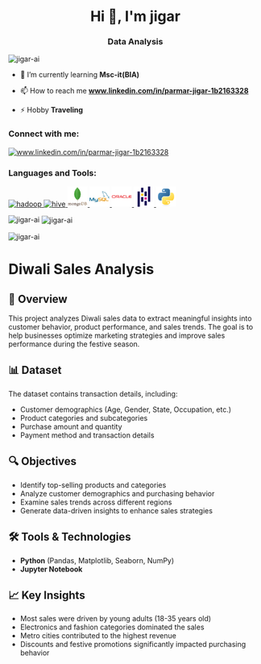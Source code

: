 <h1 align="center">Hi 👋, I'm jigar</h1>
<h3 align="center">Data Analysis</h3>

<p align="left"> <img src="https://www.skillsuccess.com/wp-content/uploads/2020/12/data-analysis-tools-2.jpg" alt="jigar-ai" /> </p>

- 🌱 I’m currently learning **Msc-it(BIA)**

- 📫 How to reach me **www.linkedin.com/in/parmar-jigar-1b2163328**

- ⚡ Hobby **Traveling**

<h3 align="left">Connect with me:</h3>
<p align="left">
<a href="https://linkedin.com/in/www.linkedin.com/in/parmar-jigar-1b2163328" target="blank"><img align="center" src="https://raw.githubusercontent.com/rahuldkjain/github-profile-readme-generator/master/src/images/icons/Social/linked-in-alt.svg" alt="www.linkedin.com/in/parmar-jigar-1b2163328" height="20" width="30" /></a>
</p>

<h3 align="left">Languages and Tools:</h3>
<p align="left"> <a href="https://hadoop.apache.org/" target="_blank" rel="noreferrer"> <img src="https://www.vectorlogo.zone/logos/apache_hadoop/apache_hadoop-icon.svg" alt="hadoop" width="40" height="40"/> </a> <a href="https://hive.apache.org/" target="_blank" rel="noreferrer"> <img src="https://www.vectorlogo.zone/logos/apache_hive/apache_hive-icon.svg" alt="hive" width="40" height="40"/> </a> <a href="https://www.mongodb.com/" target="_blank" rel="noreferrer"> <img src="https://raw.githubusercontent.com/devicons/devicon/master/icons/mongodb/mongodb-original-wordmark.svg" alt="mongodb" width="40" height="40"/> </a> <a href="https://www.mysql.com/" target="_blank" rel="noreferrer"> <img src="https://raw.githubusercontent.com/devicons/devicon/master/icons/mysql/mysql-original-wordmark.svg" alt="mysql" width="40" height="40"/> </a> <a href="https://www.oracle.com/" target="_blank" rel="noreferrer"> <img src="https://raw.githubusercontent.com/devicons/devicon/master/icons/oracle/oracle-original.svg" alt="oracle" width="40" height="40"/> </a> <a href="https://pandas.pydata.org/" target="_blank" rel="noreferrer"> <img src="https://raw.githubusercontent.com/devicons/devicon/2ae2a900d2f041da66e950e4d48052658d850630/icons/pandas/pandas-original.svg" alt="pandas" width="40" height="40"/> </a> <a href="https://www.python.org" target="_blank" rel="noreferrer"> <img src="https://raw.githubusercontent.com/devicons/devicon/master/icons/python/python-original.svg" alt="python" width="40" height="40"/> </a> </p>

<p><img align="left" src="https://github-readme-stats.vercel.app/api/top-langs?username=jigar-ai&show_icons=true&locale=en&layout=compact" alt="jigar-ai" /></p>

<p>&nbsp;<img align="center" src="https://github-readme-stats.vercel.app/api?username=jigar-ai&show_icons=true&locale=en" alt="jigar-ai" /></p>

<p><img align="center" src="https://github-readme-streak-stats.herokuapp.com/?user=jigar-ai&" alt="jigar-ai" /></p>

# Diwali Sales Analysis

## 📌 Overview
This project analyzes Diwali sales data to extract meaningful insights into customer behavior, product performance, and sales trends. The goal is to help businesses optimize marketing strategies and improve sales performance during the festive season.

## 📊 Dataset
The dataset contains transaction details, including:
- Customer demographics (Age, Gender, State, Occupation, etc.)
- Product categories and subcategories
- Purchase amount and quantity
- Payment method and transaction details

## 🔍 Objectives
- Identify top-selling products and categories
- Analyze customer demographics and purchasing behavior
- Examine sales trends across different regions
- Generate data-driven insights to enhance sales strategies

## 🛠 Tools & Technologies
- **Python** (Pandas, Matplotlib, Seaborn, NumPy)
- **Jupyter Notebook**

## 📈 Key Insights
- Most sales were driven by young adults (18-35 years old)
- Electronics and fashion categories dominated the sales
- Metro cities contributed to the highest revenue
- Discounts and festive promotions significantly impacted purchasing behavior


